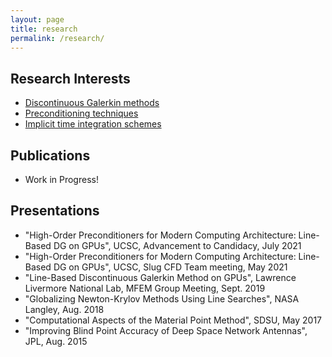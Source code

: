 ```yaml
---
layout: page
title: research
permalink: /research/
---
```


## Research Interests
- [Discontinuous Galerkin methods](https://en.wikipedia.org/wiki/Discontinuous_Galerkin_method)
- [Preconditioning techniques](https://en.wikipedia.org/wiki/Preconditioner)
- [Implicit time integration schemes](https://en.wikipedia.org/wiki/Explicit_and_implicit_methods)
<!-- - [Deep learning](https://en.wikipedia.org/wiki/Deep_learning) -->

## Publications
- Work in Progress!

## Presentations
- "High-Order Preconditioners for Modern Computing Architecture: Line-Based DG on GPUs", UCSC, Advancement to Candidacy, July 2021
- "High-Order Preconditioners for Modern Computing Architecture: Line-Based DG on GPUs", UCSC, Slug CFD Team meeting, May 2021
- "Line-Based Discontinuous Galerkin Method on GPUs", Lawrence Livermore National Lab, MFEM Group Meeting, Sept. 2019
- "Globalizing Newton-Krylov Methods Using Line Searches", NASA Langley, Aug. 2018
- "Computational Aspects of the Material Point Method", SDSU, May 2017
- "Improving Blind Point Accuracy of Deep Space Network Antennas", JPL, Aug. 2015

<!-- This is the base Jekyll theme. You can find out more info about customizing your Jekyll theme, as well as basic Jekyll usage documentation at [jekyllrb.com](https://jekyllrb.com/) -->